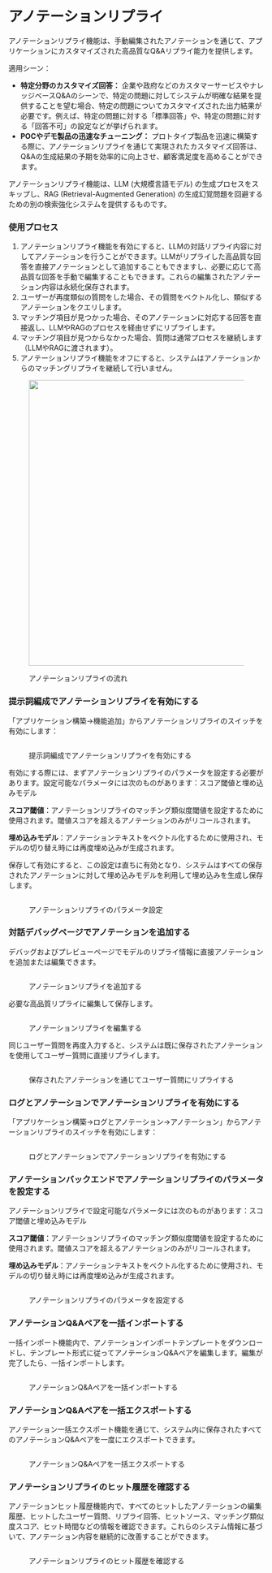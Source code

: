 # アノテーションリプライ

アノテーションリプライ機能は、手動編集されたアノテーションを通じて、アプリケーションにカスタマイズされた高品質なQ&Aリプライ能力を提供します。

適用シーン：

* **特定分野のカスタマイズ回答：** 企業や政府などのカスタマーサービスやナレッジベースQ&Aのシーンで、特定の問題に対してシステムが明確な結果を提供することを望む場合、特定の問題についてカスタマイズされた出力結果が必要です。例えば、特定の問題に対する「標準回答」や、特定の問題に対する「回答不可」の設定などが挙げられます。
* **POCやデモ製品の迅速なチューニング：** プロトタイプ製品を迅速に構築する際に、アノテーションリプライを通じて実現されたカスタマイズ回答は、Q&Aの生成結果の予期を効率的に向上させ、顧客満足度を高めることができます。

アノテーションリプライ機能は、LLM (大規模言語モデル) の生成プロセスをスキップし、RAG (Retrieval-Augmented Generation) の生成幻覚問題を回避するための別の検索強化システムを提供するものです。

### 使用プロセス

1. アノテーションリプライ機能を有効にすると、LLMの対話リプライ内容に対してアノテーションを行うことができます。LLMがリプライした高品質な回答を直接アノテーションとして追加することもできますし、必要に応じて高品質な回答を手動で編集することもできます。これらの編集されたアノテーション内容は永続化保存されます。
2. ユーザーが再度類似の質問をした場合、その質問をベクトル化し、類似するアノテーションをクエリします。
3. マッチング項目が見つかった場合、そのアノテーションに対応する回答を直接返し、LLMやRAGのプロセスを経由せずにリプライします。
4. マッチング項目が見つからなかった場合、質問は通常プロセスを継続します（LLMやRAGに渡されます）。
5. アノテーションリプライ機能をオフにすると、システムはアノテーションからのマッチングリプライを継続して行いません。

<figure><img src="../../.gitbook/assets/image (130).png" alt="" width="563"><figcaption><p>アノテーションリプライの流れ</p></figcaption></figure>

### 提示詞編成でアノテーションリプライを有効にする

「アプリケーション構築->機能追加」からアノテーションリプライのスイッチを有効にします：

<figure><img src="../../.gitbook/assets/image (9) (1).png" alt=""><figcaption><p>提示詞編成でアノテーションリプライを有効にする</p></figcaption></figure>

有効にする際には、まずアノテーションリプライのパラメータを設定する必要があります。設定可能なパラメータには次のものがあります：スコア閾値と埋め込みモデル

**スコア閾値**：アノテーションリプライのマッチング類似度閾値を設定するために使用されます。閾値スコアを超えるアノテーションのみがリコールされます。

**埋め込みモデル**：アノテーションテキストをベクトル化するために使用され、モデルの切り替え時には再度埋め込みが生成されます。

保存して有効にすると、この設定は直ちに有効となり、システムはすべての保存されたアノテーションに対して埋め込みモデルを利用して埋め込みを生成し保存します。

<figure><img src="../../.gitbook/assets/image (11) (1).png" alt=""><figcaption><p>アノテーションリプライのパラメータ設定</p></figcaption></figure>

### 対話デバッグページでアノテーションを追加する

デバッグおよびプレビューページでモデルのリプライ情報に直接アノテーションを追加または編集できます。

<figure><img src="../../.gitbook/assets/image (13) (1).png" alt=""><figcaption><p>アノテーションリプライを追加する</p></figcaption></figure>

必要な高品質リプライに編集して保存します。

<figure><img src="../../.gitbook/assets/image (14) (1).png" alt=""><figcaption><p>アノテーションリプライを編集する</p></figcaption></figure>

同じユーザー質問を再度入力すると、システムは既に保存されたアノテーションを使用してユーザー質問に直接リプライします。

<figure><img src="../../.gitbook/assets/image (15).png" alt=""><figcaption><p>保存されたアノテーションを通じてユーザー質問にリプライする</p></figcaption></figure>

### ログとアノテーションでアノテーションリプライを有効にする

「アプリケーション構築->ログとアノテーション->アノテーション」からアノテーションリプライのスイッチを有効にします：

<figure><img src="../../.gitbook/assets/image (3) (1) (1) (1) (1) (1) (1) (1) (1) (1) (1) (1).png" alt=""><figcaption><p>ログとアノテーションでアノテーションリプライを有効にする</p></figcaption></figure>

### アノテーションバックエンドでアノテーションリプライのパラメータを設定する

アノテーションリプライで設定可能なパラメータには次のものがあります：スコア閾値と埋め込みモデル

**スコア閾値**：アノテーションリプライのマッチング類似度閾値を設定するために使用されます。閾値スコアを超えるアノテーションのみがリコールされます。

**埋め込みモデル**：アノテーションテキストをベクトル化するために使用され、モデルの切り替え時には再度埋め込みが生成されます。

<figure><img src="../../.gitbook/assets/image (4) (1) (1) (1) (1) (1) (1) (1) (1).png" alt=""><figcaption><p>アノテーションリプライのパラメータを設定する</p></figcaption></figure>

### アノテーションQ&Aペアを一括インポートする

一括インポート機能内で、アノテーションインポートテンプレートをダウンロードし、テンプレート形式に従ってアノテーションQ&Aペアを編集します。編集が完了したら、一括インポートします。

<figure><img src="../../.gitbook/assets/image (5) (1) (1) (1).png" alt=""><figcaption><p>アノテーションQ&Aペアを一括インポートする</p></figcaption></figure>

### アノテーションQ&Aペアを一括エクスポートする

アノテーション一括エクスポート機能を通じて、システム内に保存されたすべてのアノテーションQ&Aペアを一度にエクスポートできます。

<figure><img src="../../.gitbook/assets/image (6) (1) (1) (1).png" alt=""><figcaption><p>アノテーションQ&Aペアを一括エクスポートする</p></figcaption></figure>

### アノテーションリプライのヒット履歴を確認する

アノテーションヒット履歴機能内で、すべてのヒットしたアノテーションの編集履歴、ヒットしたユーザー質問、リプライ回答、ヒットソース、マッチング類似度スコア、ヒット時間などの情報を確認できます。これらのシステム情報に基づいて、アノテーション内容を継続的に改善することができます。

<figure><img src="../../.gitbook/assets/image (8) (1) (1).png" alt=""><figcaption><p>アノテーションリプライのヒット履歴を確認する</p></figcaption></figure>